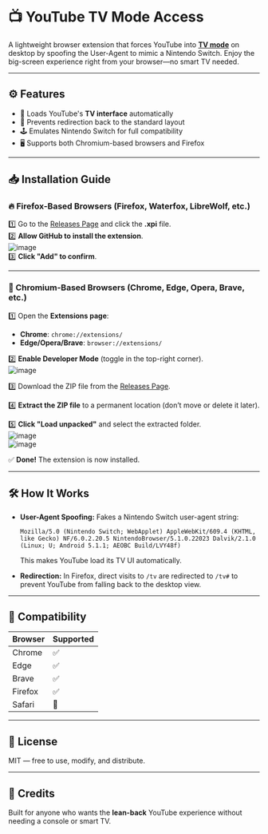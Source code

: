 # 📺 YouTube TV Mode Access

A lightweight browser extension that forces YouTube into [**TV mode**](https://youtube.com/tv#) on desktop by spoofing the User-Agent to mimic a Nintendo Switch. Enjoy the big-screen experience right from your browser—no smart TV needed.

---

## ⚙️ Features

- 🚀 Loads YouTube's **TV interface** automatically
- 🔄 Prevents redirection back to the standard layout
- 🕹️ Emulates Nintendo Switch for full compatibility
- 🖥️ Supports both Chromium-based browsers and Firefox

---

## **📥 Installation Guide**  

### **🔥 Firefox-Based Browsers** (Firefox, Waterfox, LibreWolf, etc.)  

1️⃣ Go to the [Releases Page](https://github.com/RaspberryKitty1/Youtube-TV-on-Desktop/releases) and click the **.xpi** file.  
2️⃣ **Allow GitHub to install the extension**.  
   ![image](https://github.com/user-attachments/assets/97145067-c370-4d1f-b87d-2ee8c0189c24)  
3️⃣ **Click "Add" to confirm**.  

---

### **💠 Chromium-Based Browsers** (Chrome, Edge, Opera, Brave, etc.)  

1️⃣ Open the **Extensions page**:  

- **Chrome**: `chrome://extensions/`  
- **Edge/Opera/Brave**: `browser://extensions/`  

2️⃣ **Enable Developer Mode** (toggle in the top-right corner).  
   ![image](https://github.com/user-attachments/assets/c53c8b31-ecb9-4605-943b-f604028d83b3)  

3️⃣ Download the ZIP file from the [Releases Page](https://github.com/RaspberryKitty1/Youtube-TV-on-Desktop/releases).  

4️⃣ **Extract the ZIP file** to a permanent location (don’t move or delete it later).  

5️⃣ **Click "Load unpacked"** and select the extracted folder.  
   ![image](https://github.com/user-attachments/assets/376682ed-92ed-4b9c-bf77-7694f40ae7ca)  
   ![image](https://github.com/user-attachments/assets/33fc4ede-0d73-4775-be09-629506f3933e)  

✅ **Done!** The extension is now installed.  

---

## 🛠️ How It Works

- **User-Agent Spoofing:** Fakes a Nintendo Switch user-agent string:

  ```plaintext
  Mozilla/5.0 (Nintendo Switch; WebApplet) AppleWebKit/609.4 (KHTML, like Gecko) NF/6.0.2.20.5 NintendoBrowser/5.1.0.22023 Dalvik/2.1.0 (Linux; U; Android 5.1.1; AEOBC Build/LVY48f)
  ```

  This makes YouTube load its TV UI automatically.

- **Redirection:** In Firefox, direct visits to `/tv` are redirected to `/tv#` to prevent YouTube from falling back to the desktop view.

---

## 🧩 Compatibility

| Browser  | Supported |
|----------|-----------|
| Chrome   | ✅        |
| Edge     | ✅        |
| Brave    | ✅        |
| Firefox  | ✅        |
| Safari   | 🚫        |

---

## 📜 License

MIT — free to use, modify, and distribute.

---

## 🙌 Credits

Built for anyone who wants the **lean-back** YouTube experience without needing a console or smart TV.
